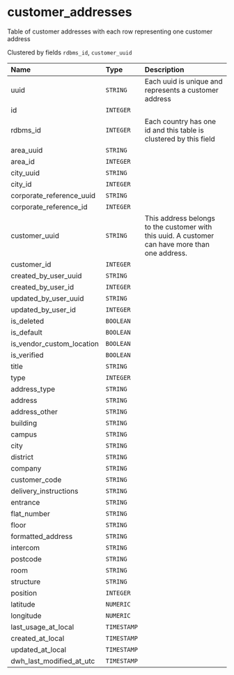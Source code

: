 # customer_addresses

Table of customer addresses with each row representing one customer address

Clustered by fields `rdbms_id`, `customer_uuid`


| Name | Type | Description |
| :--- | :--- | :---        |
| uuid | `STRING` | Each uuid is unique and represents a customer address |
| id | `INTEGER` |  |
| rdbms_id | `INTEGER` | Each country has one id and this table is clustered by this field |
| area_uuid | `STRING` |  |
| area_id | `INTEGER` |  |
| city_uuid | `STRING` |  |
| city_id | `INTEGER` |  |
| corporate_reference_uuid | `STRING` |  |
| corporate_reference_id | `INTEGER` |  |
| customer_uuid | `STRING` | This address belongs to the customer with this uuid. A customer can have more than one address. |
| customer_id | `INTEGER` |  |
| created_by_user_uuid | `STRING` |  |
| created_by_user_id | `INTEGER` |  |
| updated_by_user_uuid | `STRING` |  |
| updated_by_user_id | `INTEGER` |  |
| is_deleted | `BOOLEAN` |  |
| is_default | `BOOLEAN` |  |
| is_vendor_custom_location | `BOOLEAN` |  |
| is_verified | `BOOLEAN` |  |
| title | `STRING` |  |
| type | `INTEGER` |  |
| address_type | `STRING` |  |
| address | `STRING` |  |
| address_other | `STRING` |  |
| building | `STRING` |  |
| campus | `STRING` |  |
| city | `STRING` |  |
| district | `STRING` |  |
| company | `STRING` |  |
| customer_code | `STRING` |  |
| delivery_instructions | `STRING` |  |
| entrance | `STRING` |  |
| flat_number | `STRING` |  |
| floor | `STRING` |  |
| formatted_address | `STRING` |  |
| intercom | `STRING` |  |
| postcode | `STRING` |  |
| room | `STRING` |  |
| structure | `STRING` |  |
| position | `INTEGER` |  |
| latitude | `NUMERIC` |  |
| longitude | `NUMERIC` |  |
| last_usage_at_local | `TIMESTAMP` |  |
| created_at_local | `TIMESTAMP` |  |
| updated_at_local | `TIMESTAMP` |  |
| dwh_last_modified_at_utc | `TIMESTAMP` |  |
